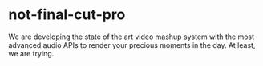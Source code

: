 # not-final-cut-pro
We are developing the state of the art video mashup system with the most advanced audio APIs to render your precious moments in the day. At least, we are trying.
